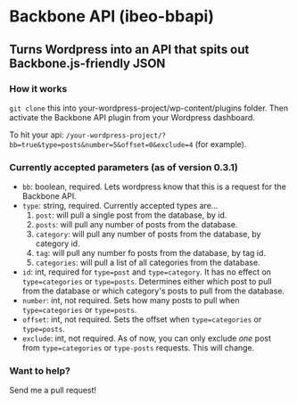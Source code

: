 # Backbone API (ibeo-bbapi)
## Turns Wordpress into an API that spits out Backbone.js-friendly JSON

### How it works
`git clone` this into your-wordpress-project/wp-content/plugins folder. Then activate the Backbone API plugin from your Wordpress dashboard.

To hit your api: `/your-wordpress-project/?bb=true&type=posts&number=5&offset=0&exclude=4` (for example).

### Currently accepted parameters (as of version 0.3.1)
- `bb`: boolean, required. Lets wordpress know that this is a request for the Backbone API.
- `type`: string, required. Currently accepted types are...
  1. `post`: will pull a single post from the database, by id.
  2. `posts`: will pull any number of posts from the database.
  3. `category`: will pull any number of posts from the database, by category id.
  4. `tag`: will pull any number fo posts from the database, by tag id.
  5. `categories`: will pull a list of all categories from the database.
- `id`: int, required for `type=post` and `type=category`. It has no effect on `type=categories` or `type=posts`. Determines either which post to pull from the database or which category's posts to pull from the database.
- `number`: int, not required. Sets how many posts to pull when `type=categories` or `type=posts`.
- `offset`: int, not required. Sets the offset when `type=categories` or `type=posts`.
- `exclude`: int, not required. As of now, you can only exclude _one_ post from `type=categories` or `type-posts` requests. This will change.

### Want to help?
Send me a pull request!